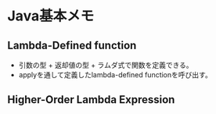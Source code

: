 # Java基本メモ
## Lambda-Defined function
* 引数の型 + 返却値の型 + ラムダ式で関数を定義できる。
* applyを通して定義したlambda-defined functionを呼び出す。
## Higher-Order Lambda Expression
